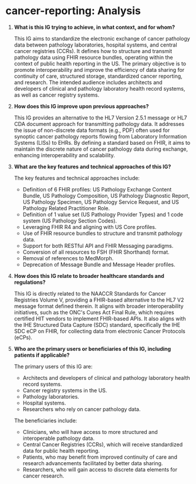 # cancer-reporting: Analysis

1.  **What is this IG trying to achieve, in what context, and for whom?**

    This IG aims to standardize the electronic exchange of cancer pathology data between pathology laboratories, hospital systems, and central cancer registries (CCRs). It defines how to structure and transmit pathology data using FHIR resource bundles, operating within the context of public health reporting in the US. The primary objective is to promote interoperability and improve the efficiency of data sharing for continuity of care, structured storage, standardized cancer reporting, and research. The intended audience includes architects and developers of clinical and pathology laboratory health record systems, as well as cancer registry systems.

2.  **How does this IG improve upon previous approaches?**

    This IG provides an alternative to the HL7 Version 2.5.1 message or HL7 CDA document approach for transmitting pathology data. It addresses the issue of non-discrete data formats (e.g., PDF) often used for synoptic cancer pathology reports flowing from Laboratory Information Systems (LISs) to EHRs. By defining a standard based on FHIR, it aims to maintain the discrete nature of cancer pathology data during exchange, enhancing interoperability and scalability.

3.  **What are the key features and technical approaches of this IG?**

    The key features and technical approaches include:
    *   Definition of 6 FHIR profiles: US Pathology Exchange Content Bundle, US Pathology Composition, US Pathology Diagnostic Report, US Pathology Specimen, US Pathology Service Request, and US Pathology Related Practitioner Role.
    *   Definition of 1 value set (US Pathology Provider Types) and 1 code system (US Pathology Section Codes).
    *   Leveraging FHIR R4 and aligning with US Core profiles.
    *   Use of FHIR resource bundles to structure and transmit pathology data.
    *   Support for both RESTful API and FHIR Messaging paradigms.
    *   Conversion of all resources to FSH (FHIR Shorthand) format.
    *   Removal of references to MedMorph.
    *   Deprecation of Message Bundle and Message Header profiles.

4.  **How does this IG relate to broader healthcare standards and regulations?**

    This IG is directly related to the NAACCR Standards for Cancer Registries Volume V, providing a FHIR-based alternative to the HL7 V2 message format defined therein. It aligns with broader interoperability initiatives, such as the ONC's Cures Act Final Rule, which requires certified HIT vendors to implement FHIR-based APIs. It also aligns with the IHE Structured Data Capture (SDC) standard, specifically the IHE SDC eCP on FHIR, for collecting data from electronic Cancer Protocols (eCPs).

5.  **Who are the primary users or beneficiaries of this IG, including patients if applicable?**

    The primary users of this IG are:
    *   Architects and developers of clinical and pathology laboratory health record systems.
    *   Cancer registry systems in the US.
    *   Pathology laboratories.
    *   Hospital systems.
    *   Researchers who rely on cancer pathology data.

    The beneficiaries include:
    *   Clinicians, who will have access to more structured and interoperable pathology data.
    *   Central Cancer Registries (CCRs), which will receive standardized data for public health reporting.
    *   Patients, who may benefit from improved continuity of care and research advancements facilitated by better data sharing.
    *   Researchers, who will gain access to discrete data elements for cancer research.
